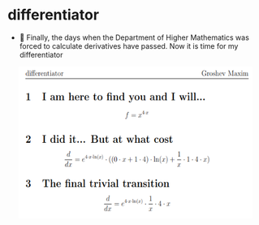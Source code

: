 # differentiator
- 📏 Finally, the days when the Department of Higher Mathematics was forced to calculate derivatives have passed. Now it is time for my differentiator
<p align="center">

  <img width="460" height="300" src="https://github.com/MaxGroshev/differentiator/blob/master/readme_pic/Screenshot%20from%202023-04-23%2000-04-43.png">

</p>


